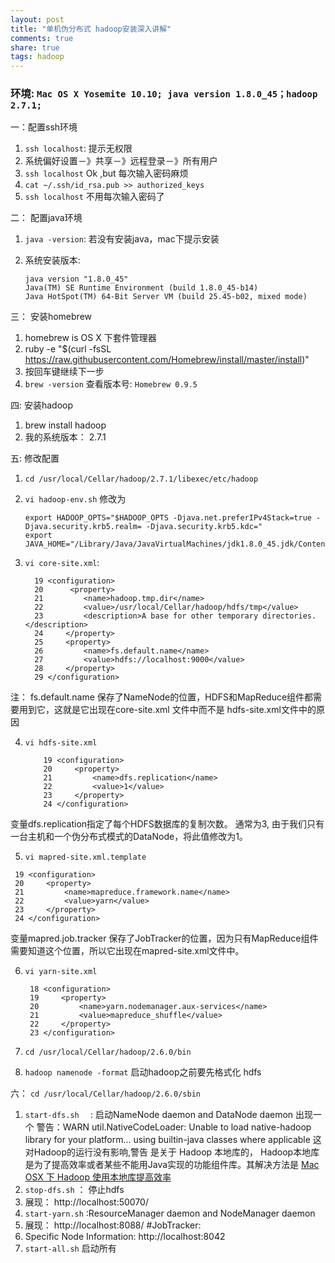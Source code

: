 ```yaml
---
layout: post
title: "单机伪分布式 hadoop安装深入讲解"
comments: true
share: true
tags: hadoop
---
```


### 环境:  `Mac OS X Yosemite 10.10; java version 1.8.0_45；hadoop 2.7.1;`

一：配置ssh环境

1. `ssh localhost`: 提示无权限
2. 系统偏好设置－》共享－》远程登录－》所有用户
3. `ssh localhost` Ok ,but 每次输入密码麻烦
4. `cat ~/.ssh/id_rsa.pub >> authorized_keys`
5. `ssh localhost` 不用每次输入密码了

二： 配置java环境

1. `java -version`: 若没有安装java，mac下提示安装
2. 系统安装版本: 

   ```
   java version "1.8.0_45"
   Java(TM) SE Runtime Environment (build 1.8.0_45-b14)
   Java HotSpot(TM) 64-Bit Server VM (build 25.45-b02, mixed mode)
   ```

三： 安装homebrew

1. homebrew is OS X 下套件管理器
2. ruby -e "$(curl -fsSL https://raw.githubusercontent.com/Homebrew/install/master/install)"
3. 按回车键继续下一步
4. `brew -version` 查看版本号: `Homebrew 0.9.5`

四: 安装hadoop

1. brew install hadoop
2. 我的系统版本： 2.7.1

五: 修改配置

1. `cd /usr/local/Cellar/hadoop/2.7.1/libexec/etc/hadoop`
2. `vi hadoop-env.sh` 修改为
   ```
   export HADOOP_OPTS="$HADOOP_OPTS -Djava.net.preferIPv4Stack=true -Djava.security.krb5.realm= -Djava.security.krb5.kdc="
   export JAVA_HOME="/Library/Java/JavaVirtualMachines/jdk1.8.0_45.jdk/Contents/Home/"
   ```

3. `vi core-site.xml`: 
   
   ```
     19 <configuration>
     20      <property>
     21         <name>hadoop.tmp.dir</name>
     22         <value>/usr/local/Cellar/hadoop/hdfs/tmp</value>
     23         <description>A base for other temporary directories.</description>
     24     </property>
     25     <property>
     26         <name>fs.default.name</name>
     27         <value>hdfs://localhost:9000</value>
     28     </property>
     29 </configuration>
   ```
注： fs.default.name 保存了NameNode的位置，HDFS和MapReduce组件都需要用到它，这就是它出现在core-site.xml 文件中而不是 hdfs-site.xml文件中的原因

4. `vi hdfs-site.xml`
   
   ```
       19 <configuration>
       20     <property>
       21         <name>dfs.replication</name>
       22         <value>1</value>
       23     </property>
       24 </configuration>
   ```
 变量dfs.replication指定了每个HDFS数据库的复制次数。 通常为3, 由于我们只有一台主机和一个伪分布式模式的DataNode，将此值修改为1。  

5. ` vi mapred-site.xml.template `

 ```
  19 <configuration>
  20     <property>
  21         <name>mapreduce.framework.name</name>
  22         <value>yarn</value>
  23     </property>
  24 </configuration>
 ```
 变量mapred.job.tracker 保存了JobTracker的位置，因为只有MapReduce组件需要知道这个位置，所以它出现在mapred-site.xml文件中。
 
6. `vi yarn-site.xml  `

   ```
    18 <configuration>
    19     <property>
    20         <name>yarn.nodemanager.aux-services</name>
    21         <value>mapreduce_shuffle</value>
    22     </property>
    23 </configuration>
   ```

7. `cd /usr/local/Cellar/hadoop/2.6.0/bin`
8. `hadoop namenode -format`  启动hadoop之前要先格式化 hdfs

六： `cd /usr/local/Cellar/hadoop/2.6.0/sbin`

1. `start-dfs.sh  ` : 启动NameNode daemon and DataNode daemon
   出现一个 警告：WARN
 util.NativeCodeLoader: Unable to load native-hadoop library for your platform... using builtin-java classes where applicable 这对Hadoop的运行没有影响,警告 是关于 Hadoop 本地库的， Hadoop本地库是为了提高效率或者某些不能用Java实现的功能组件库。其解决方法是 [Mac
 OSX 下 Hadoop 使用本地库提高效率](http://rockyfeng.me/hadoop_native_library_mac.html)
2. `stop-dfs.sh`    ： 停止hdfs
3.  展现： http://localhost:50070/
4. `start-yarn.sh`   :ResourceManager daemon and NodeManager daemon
5. 展现： http://localhost:8088/     #JobTracker:
5. Specific Node Information: http://localhost:8042
6. `start-all.sh`  启动所有
 
